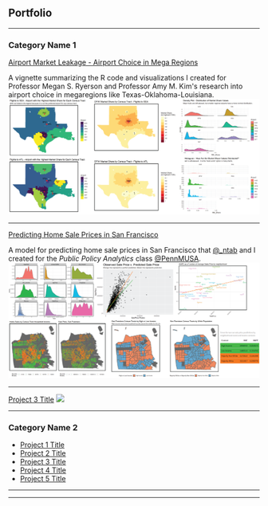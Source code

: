 ## Portfolio

---

### Category Name 1 

[Airport Market Leakage - Airport Choice in Mega Regions](/html/Airport_Market_Leakage_Code_Library_and_Overview.html)

A vignette summarizing the R code and visualizations I created for Professor Megan S. Ryerson and Professor Amy M. Kim's research into airport choice in megaregions like Texas-Oklahoma-Louisiana.
<img src="images/Airport Choice in Mega Regions thumbnail-01.png?raw=true"/>

---
[Predicting Home Sale Prices in San Francisco](/html/Predicting_San_Francisco_Home_Sale_Prices.html)

A model for predicting home sale prices in San Francisco that [@\_ntab](https://twitter.com/_ntab "Natasha Tabachnikoff") and I created for the _Public Policy Analytics_ class [@PennMUSA](https://twitter.com/PennMUSA "PennMUSA").
<img src="images/San Francisco Housing Price Prediction-01.png?raw=true"/>

---
[Project 3 Title](http://example.com/)
<img src="images/dummy_thumbnail.jpg?raw=true"/>

---

### Category Name 2

- [Project 1 Title](http://example.com/)
- [Project 2 Title](http://example.com/)
- [Project 3 Title](http://example.com/)
- [Project 4 Title](http://example.com/)
- [Project 5 Title](http://example.com/)

---




---
